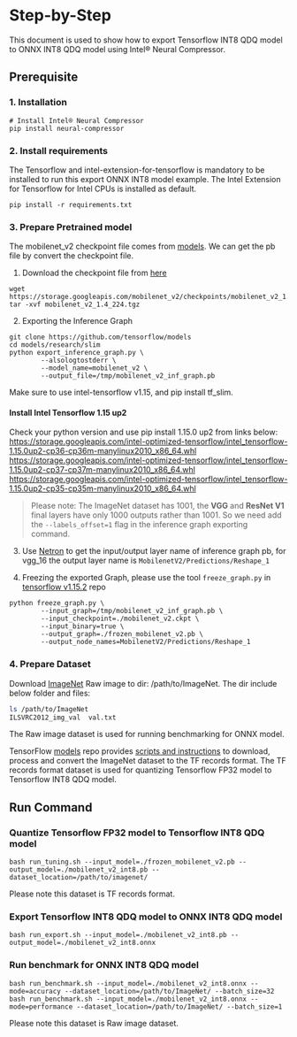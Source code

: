 Step-by-Step
============

This document is used to show how to export Tensorflow INT8 QDQ model to ONNX INT8 QDQ model using Intel® Neural Compressor.


## Prerequisite

### 1. Installation
```shell
# Install Intel® Neural Compressor
pip install neural-compressor
```
### 2. Install requirements
The Tensorflow and intel-extension-for-tensorflow is mandatory to be installed to run this export ONNX INT8 model example.
The Intel Extension for Tensorflow for Intel CPUs is installed as default.
```shell
pip install -r requirements.txt
```

### 3. Prepare Pretrained model

The mobilenet_v2 checkpoint file comes from [models](https://github.com/tensorflow/models/tree/master/research/slim#pre-trained-models).
We can get the pb file by convert the checkpoint file.

  1. Download the checkpoint file from [here](https://github.com/tensorflow/models/tree/master/research/slim#pre-trained-models)
  ```shell
  wget https://storage.googleapis.com/mobilenet_v2/checkpoints/mobilenet_v2_1.4_224.tgz
  tar -xvf mobilenet_v2_1.4_224.tgz
  ```

  2. Exporting the Inference Graph
  ```shell
  git clone https://github.com/tensorflow/models
  cd models/research/slim
  python export_inference_graph.py \
          --alsologtostderr \
          --model_name=mobilenet_v2 \
          --output_file=/tmp/mobilenet_v2_inf_graph.pb
  ```
  Make sure to use intel-tensorflow v1.15, and pip install tf_slim.
  #### Install Intel Tensorflow 1.15 up2
  Check your python version and use pip install 1.15.0 up2 from links below:
  https://storage.googleapis.com/intel-optimized-tensorflow/intel_tensorflow-1.15.0up2-cp36-cp36m-manylinux2010_x86_64.whl                
  https://storage.googleapis.com/intel-optimized-tensorflow/intel_tensorflow-1.15.0up2-cp37-cp37m-manylinux2010_x86_64.whl
  https://storage.googleapis.com/intel-optimized-tensorflow/intel_tensorflow-1.15.0up2-cp35-cp35m-manylinux2010_x86_64.whl
  > Please note: The ImageNet dataset has 1001, the **VGG** and **ResNet V1** final layers have only 1000 outputs rather than 1001. So we need add the `--labels_offset=1` flag in the inference graph exporting command.
  3. Use [Netron](https://lutzroeder.github.io/netron/) to get the input/output layer name of inference graph pb, for vgg_16 the output layer name is `MobilenetV2/Predictions/Reshape_1`

  4. Freezing the exported Graph, please use the tool `freeze_graph.py` in [tensorflow v1.15.2](https://github.com/tensorflow/tensorflow/blob/v1.15.2/tensorflow/python/tools/freeze_graph.py) repo 
  ```shell
  python freeze_graph.py \
          --input_graph=/tmp/mobilenet_v2_inf_graph.pb \
          --input_checkpoint=./mobilenet_v2.ckpt \
          --input_binary=true \
          --output_graph=./frozen_mobilenet_v2.pb \
          --output_node_names=MobilenetV2/Predictions/Reshape_1
  ```

### 4. Prepare Dataset

Download [ImageNet](http://www.image-net.org/) Raw image to dir: /path/to/ImageNet. The dir include below folder and files:

```bash
ls /path/to/ImageNet
ILSVRC2012_img_val  val.txt
```
The Raw image dataset is used for running benchmarking for ONNX model.

TensorFlow [models](https://github.com/tensorflow/models) repo provides [scripts and instructions](https://github.com/tensorflow/models/tree/master/research/slim#an-automated-script-for-processing-imagenet-data) to download, process and convert the ImageNet dataset to the TF records format. The TF records format dataset is used for quantizing Tensorflow FP32 model to Tensorflow INT8 QDQ model.

## Run Command

### Quantize Tensorflow FP32 model to Tensorflow INT8 QDQ model
```shell
bash run_tuning.sh --input_model=./frozen_mobilenet_v2.pb --output_model=./mobilenet_v2_int8.pb --dataset_location=/path/to/imagenet/
```
Please note this dataset is TF records format.

### Export Tensorflow INT8 QDQ model to ONNX INT8 QDQ model
```shell
bash run_export.sh --input_model=./mobilenet_v2_int8.pb --output_model=./mobilenet_v2_int8.onnx
```

### Run benchmark for ONNX INT8 QDQ model
```shell
bash run_benchmark.sh --input_model=./mobilenet_v2_int8.onnx --mode=accuracy --dataset_location=/path/to/ImageNet/ --batch_size=32
bash run_benchmark.sh --input_model=./mobilenet_v2_int8.onnx --mode=performance --dataset_location=/path/to/ImageNet/ --batch_size=1
```
Please note this dataset is Raw image dataset.
